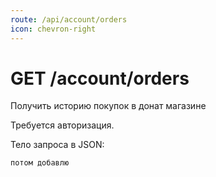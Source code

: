 ```yaml
---
route: /api/account/orders
icon: chevron-right
---
```


# GET /account/orders
Получить историю покупок в донат магазине

Требуется авторизация.

Тело запроса в JSON:
```
потом добавлю
```